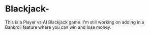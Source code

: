 # Blackjack-
This is a Player vs AI Blackjack game. I'm still working on adding in a Bankroll feature where you can win and lose money.
